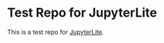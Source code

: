 # Test Repo for JupyterLite

This is a test repo for [JupyterLite](https://jupyterlite.readthedocs.io/en/latest/).
